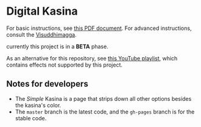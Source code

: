 Digital Kasina
==============

For basic instructions, see [this PDF document][1]. For advanced instructions, consult the [Visuddhimagga][2].

currently this project is in a **BETA** phase.

As an alternative for this repository, see [this YouTube playlist][3], which contains effects not supported by this project.

[1]:https://home.comcast.net/~turning.point.meditation/kasina/kasina.pdf
[2]:http://www.accesstoinsight.org/lib/authors/nanamoli/PathofPurification2011.pdf
[3]:http://www.youtube.com/playlist?list=PL321B92FC1DA91E6E

Notes for developers
--------------------

- The *Simple* Kasina is a page that strips down all other options besides the kasina's color.
- The `master` branch is the latest code, and the `gh-pages` branch is for the stable code.

